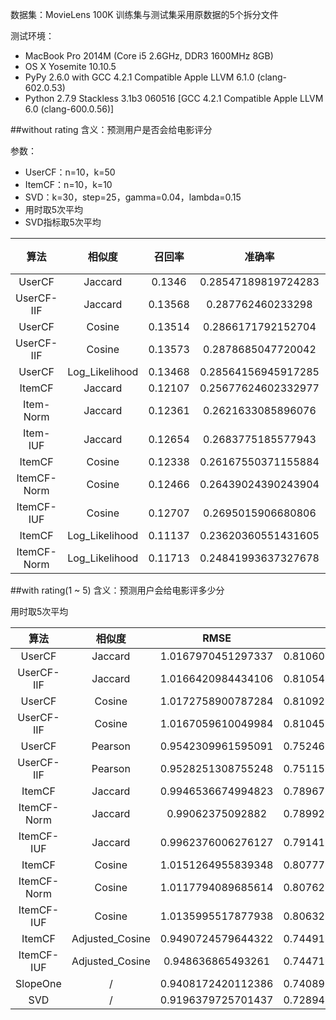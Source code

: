 数据集：MovieLens 100K
训练集与测试集采用原数据的5个拆分文件

测试环境：

- MacBook Pro 2014M (Core i5 2.6GHz, DDR3 1600MHz 8GB)
- OS X Yosemite 10.10.5
- PyPy 2.6.0 with GCC 4.2.1 Compatible Apple LLVM 6.1.0 (clang-602.0.53)
- Python 2.7.9 Stackless 3.1b3 060516 [GCC 4.2.1 Compatible Apple LLVM 6.0 (clang-600.0.56)]

##without rating
含义：预测用户是否会给电影评分

参数：

- UserCF：n=10，k=50
- ItemCF：n=10，k=10
- SVD：k=30，step=25，gamma=0.04，lambda=0.15
- 用时取5次平均
- SVD指标取5次平均

算法|相似度|召回率|准确率|覆盖率|流行度|用时|解释器
:-:|:-:|:-:|:-:|:-:|:-:|:-:|:-:
UserCF|Jaccard|0.1346|0.28547189819724283|0.16469003108639324|5.515454460730635|00:04.6612464|PyPy
UserCF-IIF|Jaccard|0.13568|0.287762460233298|0.16856400713179281|5.504287115977408|00:04.4993386|PyPy
UserCF|Cosine|0.13514|0.2866171792152704|0.16602730959141065|5.507541117175693|00:05.0626288|PyPy
UserCF-IIF|Cosine|0.13573|0.2878685047720042|0.1711167689292031|5.492427406007954|00:05.3667504|PyPy
UserCF|Log_Likelihood|0.13468|0.28564156945917285|0.16929858711102133|5.501580031397434|00:05.277242|PyPy
ItemCF|Jaccard|0.12107|0.25677624602332977|0.17268653785486163|5.466674083570759|00:06.74751|PyPy
Item-Norm|Jaccard|0.12361|0.2621633085896076|0.20599335382128695|5.390468911244056|00:06.8896986|PyPy
Item-IUF|Jaccard|0.12654|0.2683775185577943|0.1625178525221805|5.49371904222896|00:06.6098756|PyPy
ItemCF|Cosine|0.12338|0.26167550371155884|0.16324410085177427|5.486000500415485|00:07.0688626|PyPy
ItemCF-Norm|Cosine|0.12466|0.26439024390243904|0.1874637845291138|5.454006743376492|00:07.1008204|PyPy
ItemCF-IUF|Cosine|0.12707|0.2695015906680806|0.15258763562635358|5.527588437593622|00:07.2313114|PyPy
ItemCF|Log_Likelihood|0.11137|0.23620360551431605|0.16335171754981087|5.29807314048841|00:07.4533684|PyPy
ItemCF-Norm|Log_Likelihood|0.11713|0.24841993637327678|0.19460464629923044|5.225886347615308|00:07.536508|PyPy

##with rating(1 ~ 5)
含义：预测用户会给电影评多少分

用时取5次平均

算法|相似度|RMSE|MAE|用时|解释器
:-:|:-:|:-:|:-:|:-:|:-:
UserCF|Jaccard|1.0167970451297337|0.8106029634449998|00:14.3273914|PyPy
UserCF-IIF|Jaccard|1.0166420984434106|0.8105408206584954|00:15.7175054|PyPy
UserCF|Cosine|1.0172758900787284|0.8109225021493989|00:15.7952614|PyPy
UserCF-IIF|Cosine|1.0167059610049984|0.8104586495073878|00:15.7893766|PyPy
UserCF|Pearson|0.9542309961595091|0.7524638886803021|00:30.1705756|PyPy
UserCF-IIF|Pearson|0.9528251308755248|0.7511555971112605|00:30.7653246|PyPy
ItemCF|Jaccard|0.9946536674994823|0.7896732824248396|00:29.776902|PyPy
ItemCF-Norm|Jaccard|0.99062375092882|0.7899222692837382|00:30.065103|PyPy
ItemCF-IUF|Jaccard|0.9962376006276127|0.7914125774952219|00:31.9443|PyPy
ItemCF|Cosine|1.0151264955839348|0.8077766740052722|00:31.6629762|PyPy
ItemCF-Norm|Cosine|1.0117794089685614|0.8076235067994973|00:31.0185626|PyPy
ItemCF-IUF|Cosine|1.0135995517877938|0.8063284591077498|00:33.4347016|PyPy
ItemCF|Adjusted_Cosine|0.9490724579644322|0.7449194627796402|00:33.2034246|PyPy
ItemCF-IUF|Adjusted_Cosine|0.948636865493261|0.7447154125865623|00:30.396375|PyPy
SlopeOne|/|0.9408172420112386|0.7408973394201296|00:40.5982296|PyPy
SVD|/|0.9196379725701437|0.7289436857930836|00:46.8278322|Python
